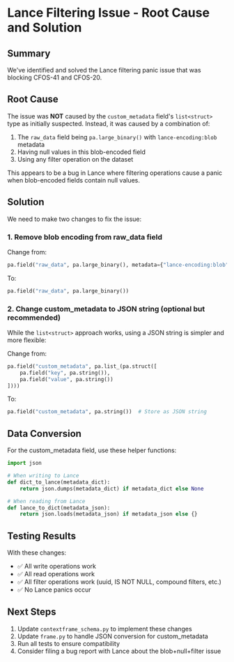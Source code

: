 # Lance Filtering Issue - Root Cause and Solution

## Summary

We've identified and solved the Lance filtering panic issue that was blocking CFOS-41 and CFOS-20.

## Root Cause

The issue was **NOT** caused by the `custom_metadata` field's `list<struct>` type as initially suspected. Instead, it was caused by a combination of:

1. The `raw_data` field being `pa.large_binary()` with `lance-encoding:blob` metadata
2. Having null values in this blob-encoded field
3. Using any filter operation on the dataset

This appears to be a bug in Lance where filtering operations cause a panic when blob-encoded fields contain null values.

## Solution

We need to make two changes to fix the issue:

### 1. Remove blob encoding from raw_data field

Change from:
```python
pa.field("raw_data", pa.large_binary(), metadata={"lance-encoding:blob": "true"})
```

To:
```python
pa.field("raw_data", pa.large_binary())
```

### 2. Change custom_metadata to JSON string (optional but recommended)

While the `list<struct>` approach works, using a JSON string is simpler and more flexible:

Change from:
```python
pa.field("custom_metadata", pa.list_(pa.struct([
    pa.field("key", pa.string()),
    pa.field("value", pa.string())
])))
```

To:
```python
pa.field("custom_metadata", pa.string())  # Store as JSON string
```

## Data Conversion

For the custom_metadata field, use these helper functions:

```python
import json

# When writing to Lance
def dict_to_lance(metadata_dict):
    return json.dumps(metadata_dict) if metadata_dict else None

# When reading from Lance
def lance_to_dict(metadata_json):
    return json.loads(metadata_json) if metadata_json else {}
```

## Testing Results

With these changes:
- ✅ All write operations work
- ✅ All read operations work
- ✅ All filter operations work (uuid, IS NOT NULL, compound filters, etc.)
- ✅ No Lance panics occur

## Next Steps

1. Update `contextframe_schema.py` to implement these changes
2. Update `frame.py` to handle JSON conversion for custom_metadata
3. Run all tests to ensure compatibility
4. Consider filing a bug report with Lance about the blob+null+filter issue